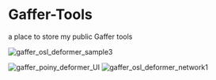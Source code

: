 # Gaffer-Tools
a place to store my public Gaffer tools

![gaffer_osl_deformer_sample3](https://github.com/user-attachments/assets/fd38f3d3-1c26-4fa0-9853-43e1a74eb5bd)


![gaffer_poiny_deformer_UI](https://github.com/user-attachments/assets/2184fb29-f9f9-4134-8d79-8c14dd55638c)
![gaffer_osl_deformer_network1](https://github.com/user-attachments/assets/cf7a266a-11da-4c2e-b94d-cc63ed29a159)
